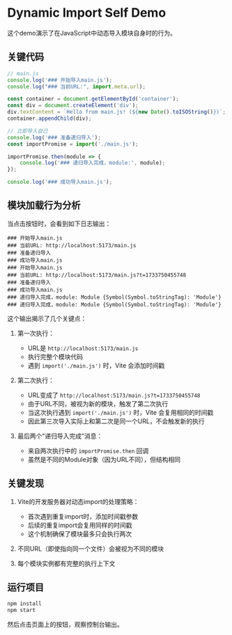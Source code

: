 # Dynamic Import Self Demo

这个demo演示了在JavaScript中动态导入模块自身时的行为。

## 关键代码

```javascript
// main.js
console.log('### 开始导入main.js');
console.log("### 当前URL:", import.meta.url);

const container = document.getElementById('container');
const div = document.createElement('div');
div.textContent = `Hello from main.js! (${new Date().toISOString()})`;
container.appendChild(div);

// 立即导入自己
console.log('### 准备递归导入');
const importPromise = import('./main.js');

importPromise.then(module => {
    console.log('### 递归导入完成，module:', module);
});

console.log('### 成功导入main.js');
```

## 模块加载行为分析

当点击按钮时，会看到如下日志输出：

```
### 开始导入main.js
### 当前URL: http://localhost:5173/main.js
### 准备递归导入
### 成功导入main.js
### 开始导入main.js
### 当前URL: http://localhost:5173/main.js?t=1733750455748
### 准备递归导入
### 成功导入main.js
### 递归导入完成，module: Module {Symbol(Symbol.toStringTag): 'Module'}
### 递归导入完成，module: Module {Symbol(Symbol.toStringTag): 'Module'}
```

这个输出揭示了几个关键点：

1. 第一次执行：
   - URL是 `http://localhost:5173/main.js`
   - 执行完整个模块代码
   - 遇到 `import('./main.js')` 时，Vite 会添加时间戳

2. 第二次执行：
   - URL变成了 `http://localhost:5173/main.js?t=1733750455748`
   - 由于URL不同，被视为新的模块，触发了第二次执行
   - 当这次执行遇到 `import('./main.js')` 时，Vite 会复用相同的时间戳
   - 因此第三次导入实际上和第二次是同一个URL，不会触发新的执行

3. 最后两个"递归导入完成"消息：
   - 来自两次执行中的 `importPromise.then` 回调
   - 虽然是不同的Module对象（因为URL不同），但结构相同

## 关键发现

1. Vite的开发服务器对动态import的处理策略：
   - 首次遇到重复import时，添加时间戳参数
   - 后续的重复import会复用同样的时间戳
   - 这个机制确保了模块最多只会执行两次

2. 不同URL（即使指向同一个文件）会被视为不同的模块
3. 每个模块实例都有完整的执行上下文

## 运行项目

```bash
npm install
npm start
```

然后点击页面上的按钮，观察控制台输出。
